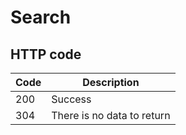 # Search

## HTTP code

| Code | Description |
| --- | --- |
| 200 | Success |
| 304 | There is no data to return |
